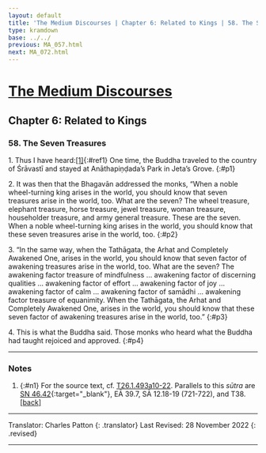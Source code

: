 ```yaml
---
layout: default
title: 'The Medium Discourses | Chapter 6: Related to Kings | 58. The Seven Treasures'
type: kramdown
base: ../../
previous: MA_057.html
next: MA_072.html
---
```


# [The Medium Discourses](index.html)
## Chapter 6: Related to Kings
### 58. The Seven Treasures

1\. Thus I have heard:[\[1\]](#n1){:#ref1} One time, the Buddha traveled to the country of Śrāvastī and stayed at Anāthapiṇḍada’s Park in Jeta’s Grove.
{:#p1}

2\. It was then that the Bhagavān addressed the monks, “When a noble wheel-turning king arises in the world, you should know that seven treasures arise in the world, too. What are the seven? The wheel treasure, elephant treasure, horse treasure, jewel treasure, woman treasure, householder treasure, and army general treasure. These are the seven. When a noble wheel-turning king arises in the world, you should know that these seven treasures arise in the world, too.
{:#p2}

3\. “In the same way, when the Tathāgata, the Arhat and Completely Awakened One, arises in the world, you should know that seven factor of awakening treasures arise in the world, too. What are the seven? The awakening factor treasure of mindfulness … awakening factor of discerning qualities … awakening factor of effort … awakening factor of joy … awakening factor of calm … awakening factor of samādhi …  awakening factor treasure of equanimity. When the Tathāgata, the Arhat and Completely Awakened One, arises in the world, you should know that these seven factor of awakening treasures arise in the world, too.”
{:#p3}

4\. This is what the Buddha said. Those monks who heard what the Buddha had taught rejoiced and approved.
{:#p4}

---

### Notes

1. {:#n1} For the source text, cf. <a href="https://cbetaonline.dila.edu.tw/zh/T01n0026_p0493a10" target="_blank">T26.1.493a10-22</a>. Parallels to this <em>sūtra</em> are [SN 46.42](https://suttacentral.net/sn46.42){:target="_blank"}, EĀ 39.7, SĀ 12.18-19 (721-722), and T38. [\[back\]](#ref1)

---

Translator: Charles Patton
{: .translator}
Last Revised: 28 November 2022
{: .revised}

---
